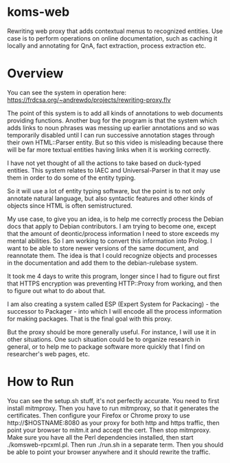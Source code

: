 # koms-web
Rewriting web proxy that adds contextual menus to recognized entities.
Use case is to perform operations on online documentation, such as
caching it locally and annotating for QnA, fact extraction, process
extraction etc.

# Overview

You can see the system in operation here:
https://frdcsa.org/~andrewdo/projects/rewriting-proxy.flv

The point of this system is to add all kinds of annotations to web
documents providing functions.  Another bug for the program is that
the system which adds links to noun phrases was messing up earlier
annotations and so was temporarily disabled until I can run successive
annotation stages through their own HTML::Parser entity.  But so this
video is misleading because there will be far more textual entities
having links when it is working correctly.

I have not yet thought of all the actions to take based on duck-typed
entities.  This system relates to IAEC and Universal-Parser in that it
may use them in order to do some of the entity typing.

So it will use a lot of entity typing software, but the point is to
not only annotate natural language, but also syntactic features and
other kinds of objects since HTML is often semistructured.

My use case, to give you an idea, is to help me correctly process the
Debian docs that apply to Debian contributors.  I am trying to become
one, except that the amount of deontic/process information I need to
store exceeds my mental abilities.  So I am working to convert this
information into Prolog.  I want to be able to store newer versions of
the same document, and reannotate them.  The idea is that I could
recognize objects and processes in the documentation and add them to
the debian-rulebase system.

It took me 4 days to write this program, longer since I had to figure
out first that HTTPS encryption was preventing HTTP::Proxy from
working, and then to figure out what to do about that.

I am also creating a system called ESP (Expert System for Packacing) -
the successor to Packager - into which I will encode all the process
information for making packages.  That is the final goal with this
proxy.

But the proxy should be more generally useful.  For instance, I will
use it in other situations.  One such situation could be to organize
research in general, or to help me to package software more quickly
that I find on researcher's web pages, etc.

# How to Run

You can see the setup.sh stuff, it's not perfectly accurate.  You need
to first install mitmproxy.  Then you have to run mitmproxy, so that
it generates the certificates.  Then configure your Firefox or Chrome
proxy to use http://$HOSTNAME:8080 as your proxy for both http and
https traffic, then point your browser to mitm.it and accept the cert.
Then stop mitmproxy.  Make sure you have all the Perl dependencies
installed, then start ./komsweb-rpcxml.pl.  Then run ./run.sh in a
separate term.  Then you should be able to point your browser anywhere
and it should rewrite the traffic.
